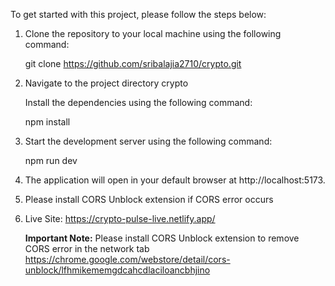 To get started with this project, please follow the steps below:

1. Clone the repository to your local machine using the following command:

   git clone https://github.com/sribalajia2710/crypto.git

2. Navigate to the project directory crypto

   Install the dependencies using the following command:

   npm install

3. Start the development server using the following command:

   npm run dev

4. The application will open in your default browser at http://localhost:5173.

5. Please install CORS Unblock extension if CORS error occurs

6. Live Site: https://crypto-pulse-live.netlify.app/

   **Important Note:** Please install CORS Unblock extension to remove CORS error in the network tab
   https://chrome.google.com/webstore/detail/cors-unblock/lfhmikememgdcahcdlaciloancbhjino
